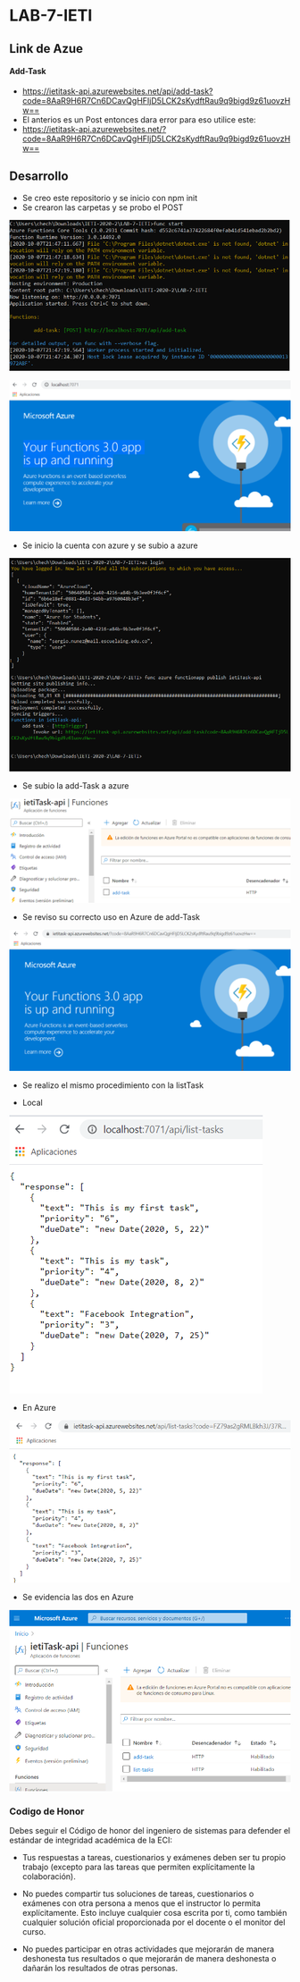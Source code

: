 # LAB-7-IETI 

## Link de Azue
#### Add-Task
- https://ietitask-api.azurewebsites.net/api/add-task?code=8AaR9H6R7Cn6DCavQgHFIjD5LCK2sKydftRau9q9bigd9z61uovzHw==
- El anterios es un Post entonces dara error para eso utilice este:
- https://ietitask-api.azurewebsites.net/?code=8AaR9H6R7Cn6DCavQgHFIjD5LCK2sKydftRau9q9bigd9z61uovzHw==

## Desarrollo

- Se creo este repositorio y se inicio con npm init
- Se crearon las carpetas y se probo el POST 

![Imagenes](https://github.com/checho1998/LAB-7-IETI/blob/master/Imagenes/pruebaLocal.PNG)

![Imagenes](https://github.com/checho1998/LAB-7-IETI/blob/master/Imagenes/Local.PNG)

- Se inicio la cuenta con azure y se subio a azure

![Imagenes](https://github.com/checho1998/LAB-7-IETI/blob/master/Imagenes/fin1.PNG)

- Se subio la add-Task a azure

![Imagenes](https://github.com/checho1998/LAB-7-IETI/blob/master/Imagenes/add-Task.PNG)

- Se reviso su correcto uso en Azure de add-Task

![Imagenes](https://github.com/checho1998/LAB-7-IETI/blob/master/Imagenes/EnAzure.PNG)

- Se realizo el mismo procedimiento con la listTask 

- Local

![Imagenes](https://github.com/checho1998/LAB-7-IETI/blob/master/Imagenes/LocalList.PNG)

- En Azure 

![Imagenes](https://github.com/checho1998/LAB-7-IETI/blob/master/Imagenes/azureList.PNG)

- Se evidencia las dos en Azure

![Imagenes](https://github.com/checho1998/LAB-7-IETI/blob/master/Imagenes/lasDos.PNG)



### Codigo de Honor

Debes seguir el Código de honor del ingeniero de sistemas para defender el estándar de integridad académica de la ECI:

- Tus respuestas a tareas, cuestionarios y exámenes deben ser tu propio trabajo (excepto para las tareas que permiten explícitamente la colaboración).

- No puedes compartir tus soluciones de tareas, cuestionarios o exámenes con otra persona a menos que el instructor lo permita explícitamente. Esto incluye cualquier cosa escrita por ti, como también cualquier solución oficial proporcionada por el docente o el monitor del curso.

- No puedes participar en otras actividades que mejorarán de manera deshonesta tus resultados o que mejorarán de manera deshonesta o dañarán los resultados de otras personas.
